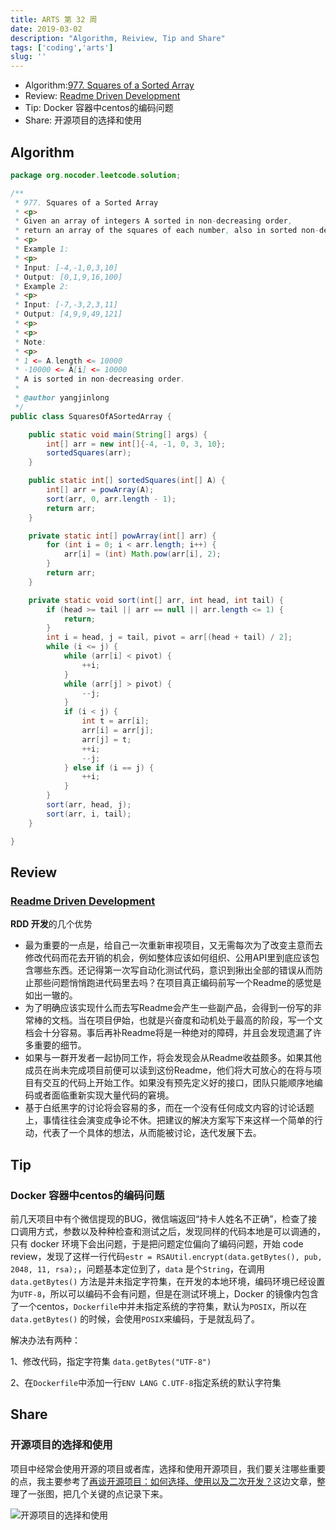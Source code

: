 ```yaml
---
title: ARTS 第 32 周
date: 2019-03-02
description: "Algorithm, Reiview, Tip and Share"
tags: ['coding','arts']
slug: ''
---
```


- Algorithm:[977. Squares of a Sorted Array](https://leetcode.com/problems/squares-of-a-sorted-array/)
- Review: [Readme Driven Development](http://tom.preston-werner.com/2010/08/23/readme-driven-development.html)
- Tip: Docker 容器中centos的编码问题
- Share: 开源项目的选择和使用


## Algorithm

```java
package org.nocoder.leetcode.solution;

/**
 * 977. Squares of a Sorted Array
 * <p>
 * Given an array of integers A sorted in non-decreasing order,
 * return an array of the squares of each number, also in sorted non-decreasing order.
 * <p>
 * Example 1:
 * <p>
 * Input: [-4,-1,0,3,10]
 * Output: [0,1,9,16,100]
 * Example 2:
 * <p>
 * Input: [-7,-3,2,3,11]
 * Output: [4,9,9,49,121]
 * <p>
 * <p>
 * Note:
 * <p>
 * 1 <= A.length <= 10000
 * -10000 <= A[i] <= 10000
 * A is sorted in non-decreasing order.
 *
 * @author yangjinlong
 */
public class SquaresOfASortedArray {

    public static void main(String[] args) {
        int[] arr = new int[]{-4, -1, 0, 3, 10};
        sortedSquares(arr);
    }

    public static int[] sortedSquares(int[] A) {
        int[] arr = powArray(A);
        sort(arr, 0, arr.length - 1);
        return arr;
    }

    private static int[] powArray(int[] arr) {
        for (int i = 0; i < arr.length; i++) {
            arr[i] = (int) Math.pow(arr[i], 2);
        }
        return arr;
    }

    private static void sort(int[] arr, int head, int tail) {
        if (head >= tail || arr == null || arr.length <= 1) {
            return;
        }
        int i = head, j = tail, pivot = arr[(head + tail) / 2];
        while (i <= j) {
            while (arr[i] < pivot) {
                ++i;
            }
            while (arr[j] > pivot) {
                --j;
            }
            if (i < j) {
                int t = arr[i];
                arr[i] = arr[j];
                arr[j] = t;
                ++i;
                --j;
            } else if (i == j) {
                ++i;
            }
        }
        sort(arr, head, j);
        sort(arr, i, tail);
    }

}
```

## Review

### [Readme Driven Development](http://tom.preston-werner.com/2010/08/23/readme-driven-development.html)

**RDD 开发**的几个优势

- 最为重要的一点是，给自己一次重新审视项目，又无需每次为了改变主意而去修改代码而花去开销的机会，例如整体应该如何组织、公用API里到底应该包含哪些东西。还记得第一次写自动化测试代码，意识到揪出全部的错误从而防止那些问题悄悄跑进代码里去吗？在项目真正编码前写一个Readme的感觉是如出一辙的。
- 为了明确应该实现什么而去写Readme会产生一些副产品，会得到一份写的非常棒的文档。当在项目伊始，也就是兴奋度和动机处于最高的阶段，写一个文档会十分容易。事后再补Readme将是一种绝对的障碍，并且会发现遗漏了许多重要的细节。
- 如果与一群开发者一起协同工作，将会发现会从Readme收益颇多。如果其他成员在尚未完成项目前便可以读到这份Readme，他们将大可放心的在将与项目有交互的代码上开始工作。如果没有预先定义好的接口，团队只能顺序地编码或者面临重新实现大量代码的窘境。
- 基于白纸黑字的讨论将会容易的多，而在一个没有任何成文内容的讨论话题上，事情往往会演变成争论不休。把建议的解决方案写下来这样一个简单的行动，代表了一个具体的想法，从而能被讨论，迭代发展下去。

## Tip

### Docker 容器中centos的编码问题

前几天项目中有个微信提现的BUG，微信端返回“持卡人姓名不正确”，检查了接口调用方式，参数以及种种检查和测试之后，发现同样的代码本地是可以调通的，只有 docker 环境下会出问题，于是把问题定位偏向了编码问题，开始 code review，发现了这样一行代码`estr = RSAUtil.encrypt(data.getBytes(), pub, 2048, 11, rsa);`，问题基本定位到了，`data` 是个`String`，在调用`data.getBytes()` 方法是并未指定字符集，在开发的本地环境，编码环境已经设置为`UTF-8`，所以可以编码不会有问题，但是在测试环境上，Docker 的镜像内包含了一个centos，`Dockerfile`中并未指定系统的字符集，默认为`POSIX`，所以在`data.getBytes()` 的时候，会使用`POSIX`来编码，于是就乱码了。

解决办法有两种：

1、修改代码，指定字符集 `data.getBytes("UTF-8")`

2、在`Dockerfile`中添加一行`ENV LANG C.UTF-8`指定系统的默认字符集

## Share

### 开源项目的选择和使用

项目中经常会使用开源的项目或者库，选择和使用开源项目，我们要关注哪些重要的点，我主要参考了[再谈开源项目：如何选择、使用以及二次开发？](https://time.geekbang.org/column/article/13043)这边文章，整理了一张图，把几个关键的点记录下来。

![开源项目的选择和使用](https://raw.githubusercontent.com/yangjinlong86/arts/master/2019/images/select%20and%20use%20opensource%20projects.png)